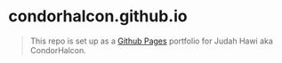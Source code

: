 # condorhalcon.github.io
> This repo is set up as a [Github Pages](https://pages.github.com/) portfolio for Judah Hawi aka CondorHalcon.
